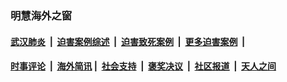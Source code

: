 
### 明慧海外之窗

####  [武汉肺炎](indexes/365.md?t=02212100) &nbsp;|&nbsp;  [迫害案例综述](indexes/328.md?t=02212100) &nbsp;|&nbsp; [迫害致死案例](indexes/277.md?t=02212100)  &nbsp;|&nbsp; [更多迫害案例](indexes/81.md?t=02212100)  &nbsp;|&nbsp; 
####  [时事评论](indexes/19.md?t=02212100) &nbsp;|&nbsp; [海外简讯](indexes/245.md?t=02212100)&nbsp;|&nbsp;  [社会支持](indexes/140.md?t=02212100) &nbsp;|&nbsp; [褒奖决议](indexes/282.md?t=02212100) &nbsp;|&nbsp; [社区报道](indexes/91.md?t=02212100)  &nbsp;|&nbsp; [天人之间](indexes/78.md?t=02212100) 

